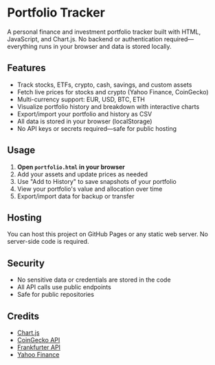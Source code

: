# Portfolio Tracker

A personal finance and investment portfolio tracker built with HTML, JavaScript, and Chart.js. No backend or authentication required—everything runs in your browser and data is stored locally.

## Features

- Track stocks, ETFs, crypto, cash, savings, and custom assets
- Fetch live prices for stocks and crypto (Yahoo Finance, CoinGecko)
- Multi-currency support: EUR, USD, BTC, ETH
- Visualize portfolio history and breakdown with interactive charts
- Export/import your portfolio and history as CSV
- All data is stored in your browser (localStorage)
- No API keys or secrets required—safe for public hosting

## Usage

1. **Open `portfolio.html` in your browser**
2. Add your assets and update prices as needed
3. Use "Add to History" to save snapshots of your portfolio
4. View your portfolio's value and allocation over time
5. Export/import data for backup or transfer

## Hosting

You can host this project on GitHub Pages or any static web server. No server-side code is required.

## Security

- No sensitive data or credentials are stored in the code
- All API calls use public endpoints
- Safe for public repositories

## Credits

- [Chart.js](https://www.chartjs.org/)
- [CoinGecko API](https://www.coingecko.com/en/api)
- [Frankfurter API](https://www.frankfurter.app/)
- [Yahoo Finance](https://finance.yahoo.com/)
